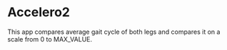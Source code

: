 # Accelero2
This app compares average gait cycle of both legs and compares it on a scale from 0 to MAX_VALUE.
